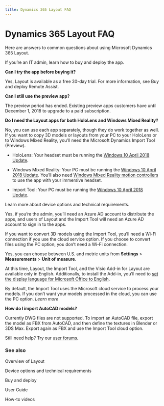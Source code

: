 ```yaml
---
title: Dynamics 365 Layout FAQ
---
```


# Dynamics 365 Layout FAQ

Here are answers to common questions about using Microsoft Dynamics 365 Layout.

If you’re an IT admin, learn how to buy and deploy the app. 

**Can I try the app before buying it?**

Yes, Layout is available as a free 30-day trial. For more information, see Buy
and deploy Remote Assist.

**Can I still use the preview app?**

The preview period has ended. Existing preview apps customers have until
December 1, 2018 to upgrade to a paid subscription.

**Do I need the Layout apps for both HoloLens and Windows Mixed Reality?**

No, you can use each app separately, though they do work together as well. If
you want to copy 3D models or layouts from your PC to your HoloLens or to
Windows Mixed Reality, you’ll need the Microsoft Dynamics Import Tool (Preview).

-   HoloLens: Your headset must be running the [Windows 10 April 2018
    Update](https://support.microsoft.com/en-us/help/12643). 

-   Windows Mixed Reality: Your PC must be running the [Windows 10 April 2018
    Update](https://support.microsoft.com/en-us/help/4028685). You’ll also need
    [Windows Mixed Reality motion
    controllers](https://support.microsoft.com/en-us/help/4040517) to use the
    app with your immersive headset.

-   Import Tool: Your PC must be running the [Windows 10 April 2018
    Update](https://support.microsoft.com/en-us/help/4028685).

Learn more about device options and technical requirements.

Yes, if you’re the admin, you’ll need an Azure AD account to distribute the
apps, and users of Layout and the Import Tool will need an Azure AD account to
sign in to the apps.

If you want to convert 3D models using the Import Tool, you’ll need a Wi-Fi
connection if you use the cloud service option. If you choose to convert files
using the PC option, you don’t need a Wi-Fi connection.

Yes, you can choose between U.S. and metric units from **Settings** \>
**Measurements** \> **Unit of measure**.

At this time, Layout, the Import Tool, and the Visio Add-in for Layout are
available only in English. Additionally, to install the Add-in, you’ll need to
[set the display language for Microsoft Office to
English](https://support.office.com/article/add-an-editing-language-or-set-language-preferences-in-office-663d9d94-ca99-4a0d-973e-7c4a6b8a827d).

By default, the Import Tool uses the Microsoft cloud service to process your
models. If you don’t want your models processed in the cloud, you can use the PC
option. *Learn more*

**How do I import AutoCAD models?**

Currently DWG files are not supported. To import an AutoCAD file, export the
model as FBX from AutoCAD, and then define the textures in Blender or 3DS Max.
Export again as FBX and use the Import Tool cloud option.

Still need help? Try our [user
forums](https://techcommunity.microsoft.com/t5/Mixed-Reality/ct-p/MixedReality).

### See also

Overview of Layout

Device options and technical requirements

Buy and deploy

User Guide

How-to videos
